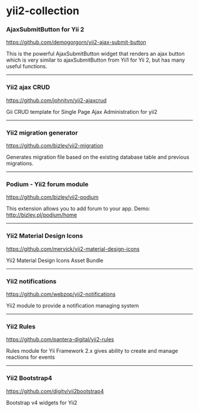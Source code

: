 # yii2-collection

### AjaxSubmitButton for Yii 2
https://github.com/demogorgorn/yii2-ajax-submit-button

This is the powerful AjaxSubmitButton widget that renders an ajax button which is very similar to ajaxSubmitButton from Yii1 for Yii 2, but has many useful functions.

-----------------------------

### Yii2 ajax CRUD
https://github.com/johnitvn/yii2-ajaxcrud

Gii CRUD template for Single Page Ajax Administration for yii2

-----------------------------

### Yii2 migration generator
https://github.com/bizley/yii2-migration

Generates migration file based on the existing database table and previous migrations.

-----------------------------

### Podium - Yii2 forum module
https://github.com/bizley/yii2-podium 

This extension allows you to add forum to your app. Demo: http://bizley.pl/podium/home

-----------------------------

### Yii2 Material Design Icons
https://github.com/mervick/yii2-material-design-icons

Yii2 Material Design Icons Asset Bundle

-----------------------------

### Yii2 notifications
https://github.com/webzop/yii2-notifications

Yii2 module to provide a notification managing system

-----------------------------

### Yii2 Rules
https://github.com/pantera-digital/yii2-rules

Rules module for Yii Framework 2.x gives ability to create and manage reactions for events

-----------------------------

### Yii2 Bootstrap4
https://github.com/digitv/yii2bootstrap4

Bootstrap v4 widgets for Yii2
